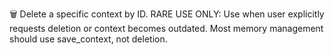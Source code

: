 🗑️ Delete a specific context by ID. RARE USE ONLY: Use when user explicitly requests deletion or context becomes outdated. Most memory management should use save_context, not deletion.
